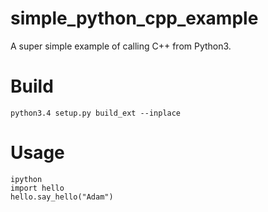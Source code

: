 # simple_python_cpp_example
A super simple example of calling C++ from Python3.

# Build

```python3.4 setup.py build_ext --inplace```

# Usage

```
ipython
import hello
hello.say_hello("Adam")
```
